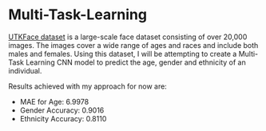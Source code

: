 # Multi-Task-Learning

[UTKFace dataset](https://www.kaggle.com/datasets/jangedoo/utkface-new) is a large-scale face dataset consisting of over 20,000 images. The images cover a wide range of ages and races and include both males and females. Using this dataset, I will be attempting to create a Multi-Task Learning CNN model to predict the age, gender and ethnicity of an individual.

Results achieved with my approach for now are:
- MAE for Age: 6.9978
- Gender Accuracy: 0.9016
- Ethnicity Accuracy: 0.8110
